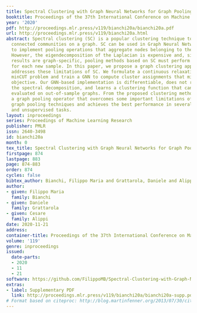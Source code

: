 ```yaml
---
title: Spectral Clustering with Graph Neural Networks for Graph Pooling
booktitle: Proceedings of the 37th International Conference on Machine Learning
year: '2020'
pdf: http://proceedings.mlr.press/v119/bianchi20a/bianchi20a.pdf
url: http://proceedings.mlr.press/v119/bianchi20a.html
abstract: Spectral clustering (SC) is a popular clustering technique to find strongly
  connected communities on a graph. SC can be used in Graph Neural Networks (GNNs)
  to implement pooling operations that aggregate nodes belonging to the same cluster.
  However, the eigendecomposition of the Laplacian is expensive and, since clustering
  results are graph-specific, pooling methods based on SC must perform a new optimization
  for each new sample. In this paper, we propose a graph clustering approach that
  addresses these limitations of SC. We formulate a continuous relaxation of the normalized
  minCUT problem and train a GNN to compute cluster assignments that minimize this
  objective. Our GNN-based implementation is differentiable, does not require to compute
  the spectral decomposition, and learns a clustering function that can be quickly
  evaluated on out-of-sample graphs. From the proposed clustering method, we design
  a graph pooling operator that overcomes some important limitations of state-of-the-art
  graph pooling techniques and achieves the best performance in several supervised
  and unsupervised tasks.
layout: inproceedings
series: Proceedings of Machine Learning Research
publisher: PMLR
issn: 2640-3498
id: bianchi20a
month: 0
tex_title: Spectral Clustering with Graph Neural Networks for Graph Pooling
firstpage: 874
lastpage: 883
page: 874-883
order: 874
cycles: false
bibtex_author: Bianchi, Filippo Maria and Grattarola, Daniele and Alippi, Cesare
author:
- given: Filippo Maria
  family: Bianchi
- given: Daniele
  family: Grattarola
- given: Cesare
  family: Alippi
date: 2020-11-21
address: 
container-title: Proceedings of the 37th International Conference on Machine Learning
volume: '119'
genre: inproceedings
issued:
  date-parts:
  - 2020
  - 11
  - 21
software: https://github.com/FilippoMB/Spectral-Clustering-with-Graph-Neural-Networks-for-Graph-Pooling
extras:
- label: Supplementary PDF
  link: http://proceedings.mlr.press/v119/bianchi20a/bianchi20a-supp.pdf
# Format based on citeproc: http://blog.martinfenner.org/2013/07/30/citeproc-yaml-for-bibliographies/
---
```

